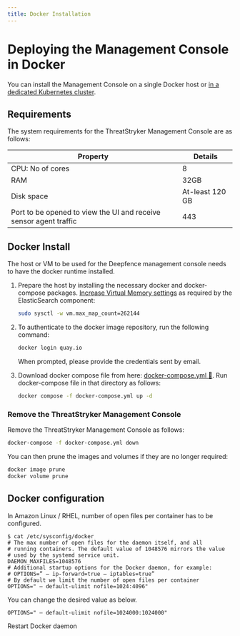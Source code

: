 ```yaml
---
title: Docker Installation
---
```


# Deploying the Management Console in Docker

You can install the Management Console on a single Docker host or [in a dedicated Kubernetes cluster](kubernetes).

## Requirements

The system requirements for the ThreatStryker Management Console are as follows:

| Property                                                          | Details         |
|-------------------------------------------------------------------|-----------------|
| CPU: No of cores                                                  | 8               |
| RAM                                                               | 32GB            |
| Disk space                                                        | At-least 120 GB |
| Port to be opened to view the UI and receive sensor agent traffic | 443             |


## Docker Install

The host or VM to be used for the Deepfence management console needs to have the docker runtime installed.

1. Prepare the host by installing the necessary docker and docker-compose packages. [Increase Virtual Memory settings](https://www.elastic.co/guide/en/elasticsearch/reference/current/vm-max-map-count.html) as required by the ElasticSearch component:

    ```bash
    sudo sysctl -w vm.max_map_count=262144
    ```

2. To authenticate to the docker image repository, run the following command:

   ```bash
   docker login quay.io
   ```

   When prompted, please provide the credentials sent by email.

3. Download docker compose file from here: [docker-compose.yml 🔗](../files/3.7.2/docker-compose.yml). Run docker-compose file in that directory as follows:

   ```bash
   docker compose -f docker-compose.yml up -d
   ```

### Remove the ThreatStryker Management Console

Remove the ThreatStryker Management Console as follows:

```bash
docker-compose -f docker-compose.yml down
```

You can then prune the images and volumes if they are no longer required:

```bash
docker image prune
docker volume prune
```

## Docker configuration
In Amazon Linux / RHEL, number of open files per container has to be configured.

```shell
$ cat /etc/sysconfig/docker
# The max number of open files for the daemon itself, and all
# running containers. The default value of 1048576 mirrors the value
# used by the systemd service unit.
DAEMON_MAXFILES=1048576
# Additional startup options for the Docker daemon, for example:
# OPTIONS=” — ip-forward=true — iptables=true”
# By default we limit the number of open files per container
OPTIONS=" — default-ulimit nofile=1024:4096"
```
You can change the desired value as below.
```shell
OPTIONS=" — default-ulimit nofile=1024000:1024000"
```
Restart Docker daemon
